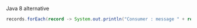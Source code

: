 Java 8 alternative

```java
records.forEach(record -> System.out.println("Consumer : message " + record.value() + " at offset " + record.offset()));
```
